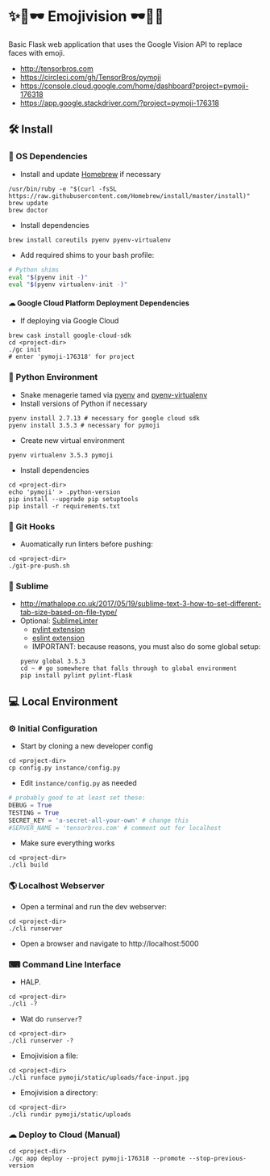 # ✨📸🕶 Emojivision 🕶📸✨
Basic Flask web application that uses the Google Vision API to replace faces with emoji.
- http://tensorbros.com
- https://circleci.com/gh/TensorBros/pymoji
- https://console.cloud.google.com/home/dashboard?project=pymoji-176318
- https://app.google.stackdriver.com/?project=pymoji-176318


## 🛠 Install

### 🍺 OS Dependencies

- Install and update [Homebrew](https://brew.sh/) if necessary
```
/usr/bin/ruby -e "$(curl -fsSL https://raw.githubusercontent.com/Homebrew/install/master/install)"
brew update
brew doctor
```
- Install dependencies
```
brew install coreutils pyenv pyenv-virtualenv
```
- Add required shims to your bash profile:
```bash
# Python shims
eval "$(pyenv init -)"
eval "$(pyenv virtualenv-init -)"
```

#### ☁ Google Cloud Platform Deployment Dependencies
- If deploying via Google Cloud
```
brew cask install google-cloud-sdk
cd <project-dir>
./gc init
# enter 'pymoji-176318' for project
```

### 🐍 Python Environment

- Snake menagerie tamed via [pyenv](https://github.com/pyenv/) and [pyenv-virtualenv](https://github.com/pyenv/pyenv-virtualenv)
- Install versions of Python if necessary
```
pyenv install 2.7.13 # necessary for google cloud sdk
pyenv install 3.5.3 # necessary for pymoji
```
- Create new virtual environment
```
pyenv virtualenv 3.5.3 pymoji
```
- Install dependencies
```
cd <project-dir>
echo 'pymoji' > .python-version
pip install --upgrade pip setuptools
pip install -r requirements.txt
```

### 🎣 Git Hooks

- Auomatically run linters before pushing:
```
cd <project-dir>
./git-pre-push.sh
```

### 📝 Sublime
- http://mathalope.co.uk/2017/05/19/sublime-text-3-how-to-set-different-tab-size-based-on-file-type/
- Optional: [SublimeLinter](http://sublimelinter.readthedocs.io/en/latest/)
  - [pylint extension](https://packagecontrol.io/packages/SublimeLinter-pylint)
  - [eslint extension](https://packagecontrol.io/packages/SublimeLinter-contrib-eslint)
  - IMPORTANT: because reasons, you must also do some global setup:
  ```
  pyenv global 3.5.3
  cd ~ # go somewhere that falls through to global environment
  pip install pylint pylint-flask
  ```


## 💻 Local Environment

### ⚙ Initial Configuration
- Start by cloning a new developer config
```
cd <project-dir>
cp config.py instance/config.py
```

- Edit `instance/config.py` as needed
```python
# probably good to at least set these:
DEBUG = True
TESTING = True
SECRET_KEY = 'a-secret-all-your-own' # change this
#SERVER_NAME = 'tensorbros.com' # comment out for localhost
```

- Make sure everything works
```
cd <project-dir>
./cli build
```

### 🌎 Localhost Webserver

- Open a terminal and run the dev webserver:
```
cd <project-dir>
./cli runserver
```

- Open a browser and navigate to http://localhost:5000


### ⌨ Command Line Interface

- HALP.
```
cd <project-dir>
./cli -?
```

- Wat do `runserver`?
```
cd <project-dir>
./cli runserver -?
```

- Emojivision a file:
```
cd <project-dir>
./cli runface pymoji/static/uploads/face-input.jpg
```

- Emojivision a directory:
```
cd <project-dir>
./cli rundir pymoji/static/uploads
```


### ☁ Deploy to Cloud (Manual)

```
cd <project-dir>
./gc app deploy --project pymoji-176318 --promote --stop-previous-version
```


